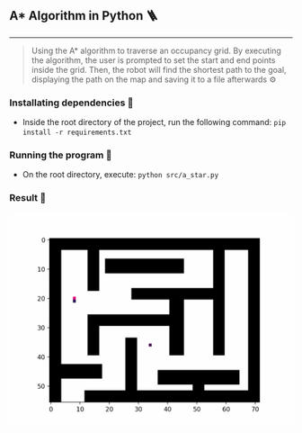 ## A* Algorithm in Python 🪜
---
> Using the A* algorithm to traverse an occupancy grid. By executing the algorithm, the user is prompted to set the start and end points inside the grid. Then, the robot will find the shortest path to the goal, displaying the path on the map and saving it to a file afterwards ⚙︎


### Installating dependencies 🔧
- Inside the root directory of the project, run the following command: `pip install -r requirements.txt`

### Running the program 🚀
- On the root directory, execute: `python src/a_star.py`

### Result 🧩
[![](output/a_star_animation.gif)]()
